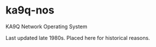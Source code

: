 # ka9q-nos
KA9Q Network Operating System

Last updated late 1980s. Placed here for historical reasons.
